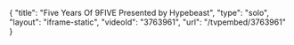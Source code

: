 {
    "title": "Five Years Of 9FIVE Presented by Hypebeast",
    "type": "solo",
    "layout": "iframe-static",
    "videoId": "3763961",
    "url": "\/tvpembed\/3763961"
}
